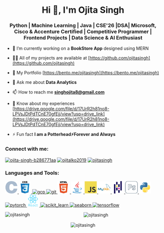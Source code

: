 <h1 align="center">Hi 👋, I'm Ojita Singh</h1>
<h3 align="center">Python | Machine Learning | Java | CSE'26 |DSA| Microsoft, Cisco & Accenture Certified | Competitive Programmer | Frontend Projects | Data Science & AI Enthusiast</h3>

- 🌱 I’m currently working on a **BookStore App** designed using MERN

- 👨‍💻 All of my projects are available at [https://github.com/ojitasingh](https://github.com/ojitasingh)

- 📝 My Portfolio [https://bento.me/ojitasingh](https://bento.me/ojitasingh)

- 💬 Ask me about **Data Analytics**

- 📫 How to reach me **singhojita8@gmail.com**

- 📄 Know about my experiences [https://drive.google.com/file/d/17UrR2h81no8-LPVsJDtPdTCnE70gfEjj/view?usp=drive_link](https://drive.google.com/file/d/17UrR2h81no8-LPVsJDtPdTCnE70gfEjj/view?usp=drive_link)

- ⚡ Fun fact **I am a Potterhead⚡Forever and Always**

<h3 align="left">Connect with me:</h3>
<p align="left">
<a href="https://linkedin.com/in/ojita-singh-b286771aa" target="blank"><img align="center" src="https://raw.githubusercontent.com/rahuldkjain/github-profile-readme-generator/master/src/images/icons/Social/linked-in-alt.svg" alt="ojita-singh-b286771aa" height="30" width="40" /></a>
<a href="https://www.hackerrank.com/ojitalko2019" target="blank"><img align="center" src="https://raw.githubusercontent.com/rahuldkjain/github-profile-readme-generator/master/src/images/icons/Social/hackerrank.svg" alt="ojitalko2019" height="30" width="40" /></a>
<a href="https://www.leetcode.com/ojitasingh" target="blank"><img align="center" src="https://raw.githubusercontent.com/rahuldkjain/github-profile-readme-generator/master/src/images/icons/Social/leet-code.svg" alt="ojitasingh" height="30" width="40" /></a>
</p>

<h3 align="left">Languages and Tools:</h3>
<p align="left"> <a href="https://www.cprogramming.com/" target="_blank" rel="noreferrer"> <img src="https://raw.githubusercontent.com/devicons/devicon/master/icons/c/c-original.svg" alt="c" width="40" height="40"/> </a> <a href="https://www.w3schools.com/css/" target="_blank" rel="noreferrer"> <img src="https://raw.githubusercontent.com/devicons/devicon/master/icons/css3/css3-original-wordmark.svg" alt="css3" width="40" height="40"/> </a> <a href="https://cloud.google.com" target="_blank" rel="noreferrer"> <img src="https://www.vectorlogo.zone/logos/google_cloud/google_cloud-icon.svg" alt="gcp" width="40" height="40"/> </a> <a href="https://git-scm.com/" target="_blank" rel="noreferrer"> <img src="https://www.vectorlogo.zone/logos/git-scm/git-scm-icon.svg" alt="git" width="40" height="40"/> </a> <a href="https://www.w3.org/html/" target="_blank" rel="noreferrer"> <img src="https://raw.githubusercontent.com/devicons/devicon/master/icons/html5/html5-original-wordmark.svg" alt="html5" width="40" height="40"/> </a> <a href="https://www.java.com" target="_blank" rel="noreferrer"> <img src="https://raw.githubusercontent.com/devicons/devicon/master/icons/java/java-original.svg" alt="java" width="40" height="40"/> </a> <a href="https://developer.mozilla.org/en-US/docs/Web/JavaScript" target="_blank" rel="noreferrer"> <img src="https://raw.githubusercontent.com/devicons/devicon/master/icons/javascript/javascript-original.svg" alt="javascript" width="40" height="40"/> </a> <a href="https://www.mysql.com/" target="_blank" rel="noreferrer"> <img src="https://raw.githubusercontent.com/devicons/devicon/master/icons/mysql/mysql-original-wordmark.svg" alt="mysql" width="40" height="40"/> </a> <a href="https://pandas.pydata.org/" target="_blank" rel="noreferrer"> <img src="https://raw.githubusercontent.com/devicons/devicon/2ae2a900d2f041da66e950e4d48052658d850630/icons/pandas/pandas-original.svg" alt="pandas" width="40" height="40"/> </a> <a href="https://www.photoshop.com/en" target="_blank" rel="noreferrer"> <img src="https://raw.githubusercontent.com/devicons/devicon/master/icons/photoshop/photoshop-line.svg" alt="photoshop" width="40" height="40"/> </a> <a href="https://www.python.org" target="_blank" rel="noreferrer"> <img src="https://raw.githubusercontent.com/devicons/devicon/master/icons/python/python-original.svg" alt="python" width="40" height="40"/> </a> <a href="https://pytorch.org/" target="_blank" rel="noreferrer"> <img src="https://www.vectorlogo.zone/logos/pytorch/pytorch-icon.svg" alt="pytorch" width="40" height="40"/> </a> <a href="https://reactjs.org/" target="_blank" rel="noreferrer"> <img src="https://raw.githubusercontent.com/devicons/devicon/master/icons/react/react-original-wordmark.svg" alt="react" width="40" height="40"/> </a> <a href="https://scikit-learn.org/" target="_blank" rel="noreferrer"> <img src="https://upload.wikimedia.org/wikipedia/commons/0/05/Scikit_learn_logo_small.svg" alt="scikit_learn" width="40" height="40"/> </a> <a href="https://seaborn.pydata.org/" target="_blank" rel="noreferrer"> <img src="https://seaborn.pydata.org/_images/logo-mark-lightbg.svg" alt="seaborn" width="40" height="40"/> </a> <a href="https://www.tensorflow.org" target="_blank" rel="noreferrer"> <img src="https://www.vectorlogo.zone/logos/tensorflow/tensorflow-icon.svg" alt="tensorflow" width="40" height="40"/> </a> </p>

<center>
<p><img align="left" src="https://github-readme-stats.vercel.app/api/top-langs?username=ojitasingh&show_icons=true&locale=en&layout=compact" alt="ojitasingh" /></p>

<p>&nbsp;<img align="center" src="https://github-readme-stats.vercel.app/api?username=ojitasingh&show_icons=true&locale=en" alt="ojitasingh" /></p>

<p><img align="center" src="https://github-readme-streak-stats.herokuapp.com/?user=ojitasingh&" alt="ojitasingh" /></p>
</center>
